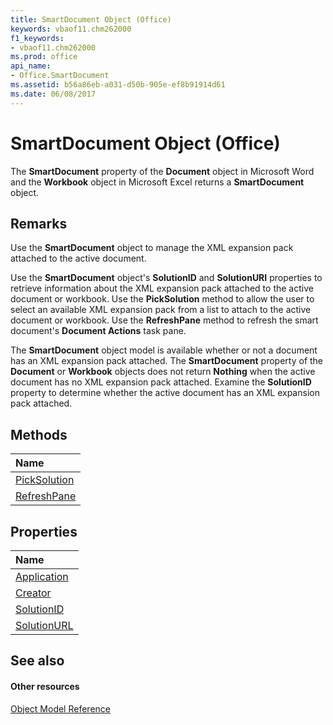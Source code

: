 ```yaml
---
title: SmartDocument Object (Office)
keywords: vbaof11.chm262000
f1_keywords:
- vbaof11.chm262000
ms.prod: office
api_name:
- Office.SmartDocument
ms.assetid: b56a86eb-a031-d50b-905e-ef8b91914d61
ms.date: 06/08/2017
---
```



# SmartDocument Object (Office)

The **SmartDocument** property of the **Document** object in Microsoft Word and the **Workbook** object in Microsoft Excel returns a **SmartDocument** object.


## Remarks

Use the **SmartDocument** object to manage the XML expansion pack attached to the active document.

Use the **SmartDocument** object's **SolutionID** and **SolutionURI** properties to retrieve information about the XML expansion pack attached to the active document or workbook. Use the **PickSolution** method to allow the user to select an available XML expansion pack from a list to attach to the active document or workbook. Use the **RefreshPane** method to refresh the smart document's **Document Actions** task pane.

The **SmartDocument** object model is available whether or not a document has an XML expansion pack attached. The **SmartDocument** property of the **Document** or **Workbook** objects does not return **Nothing** when the active document has no XML expansion pack attached. Examine the **SolutionID** property to determine whether the active document has an XML expansion pack attached.


## Methods



|**Name**|
|:-----|
|[PickSolution](smartdocument-picksolution-method-office.md)|
|[RefreshPane](smartdocument-refreshpane-method-office.md)|

## Properties



|**Name**|
|:-----|
|[Application](smartdocument-application-property-office.md)|
|[Creator](smartdocument-creator-property-office.md)|
|[SolutionID](smartdocument-solutionid-property-office.md)|
|[SolutionURL](smartdocument-solutionurl-property-office.md)|

## See also


#### Other resources


[Object Model Reference](http://msdn.microsoft.com/library/499c789a-aba2-0fad-649a-0ea964cd3b5e%28Office.15%29.aspx)
